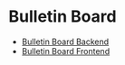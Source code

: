 # Bulletin Board

- [Bulletin Board Backend](https://github.com/yehudabortz/bulletin-board-backend/)
- [Bulletin Board Frontend](https://github.com/yehudabortz/bulletin-board-frontend/)
